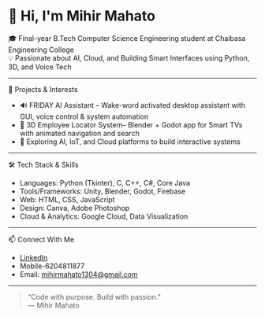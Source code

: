 # 👋 Hi, I'm Mihir Mahato

🎓 Final-year B.Tech Computer Science Engineering student at Chaibasa Engineering College  
💡 Passionate about AI, Cloud, and Building Smart Interfaces using Python, 3D, and Voice Tech

---

🚀 Projects & Interests
- 🔊 FRIDAY AI Assistant – Wake-word activated desktop assistant with GUI, voice control & system automation
- 🏢 3D Employee Locator System– Blender + Godot app for Smart TVs with animated navigation and search
- 🧠 Exploring AI, IoT, and Cloud platforms to build interactive systems

---

🛠️ Tech Stack & Skills
- Languages: Python (Tkinter), C, C++, C#, Core Java  
- Tools/Frameworks: Unity, Blender, Godot, Firebase  
- Web: HTML, CSS, JavaScript  
- Design: Canva, Adobe Photoshop  
- Cloud & Analytics: Google Cloud, Data Visualization

---

📫 Connect With Me
- [LinkedIn](https://www.linkedin.com/in/mihir-mahato-btech)
- Mobile-6204811877
- Email: mihirmahato1304@gmail.com 

---

> “Code with purpose. Build with passion.”  
> — Mihir Mahato
